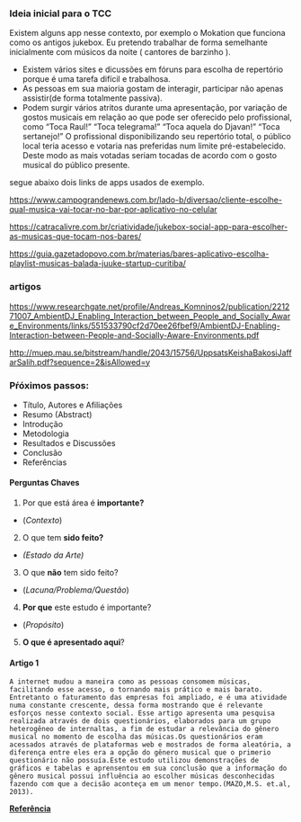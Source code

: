 ### Ideia inicial para o TCC
Existem alguns app nesse contexto, por exemplo o Mokation que funciona como os antigos jukebox. Eu pretendo trabalhar de forma semelhante inicialmente com músicos da noite ( cantores de barzinho ).

* Existem vários sites e dicussões em fóruns para escolha de repertório porque é uma tarefa difícil e trabalhosa.
* As pessoas em sua maioria gostam de interagir, participar não apenas assistir(de forma totalmente passiva).
* Podem surgir vários atritos durante uma apresentação, por variação de gostos musicais em relação ao que pode ser oferecido pelo profissional, como “Toca Raul!” “Toca telegrama!” “Toca aquela do Djavan!” “Toca sertanejo!” 
O profissional disponibilizando seu repertório total, o público local teria acesso e votaria nas preferidas num limite pré-estabelecido. Deste modo as mais votadas seriam tocadas de acordo com o gosto musical do público presente.

segue abaixo dois links de apps usados de exemplo.

https://www.campograndenews.com.br/lado-b/diversao/cliente-escolhe-qual-musica-vai-tocar-no-bar-por-aplicativo-no-celular


https://catracalivre.com.br/criatividade/jukebox-social-app-para-escolher-as-musicas-que-tocam-nos-bares/

https://guia.gazetadopovo.com.br/materias/bares-aplicativo-escolha-playlist-musicas-balada-juuke-startup-curitiba/


### artigos 

https://www.researchgate.net/profile/Andreas_Komninos2/publication/221271007_AmbientDJ_Enabling_Interaction_between_People_and_Socially_Aware_Environments/links/551533790cf2d70ee26fbef9/AmbientDJ-Enabling-Interaction-between-People-and-Socially-Aware-Environments.pdf

http://muep.mau.se/bitstream/handle/2043/15756/UppsatsKeishaBakosiJaffarSalih.pdf?sequence=2&isAllowed=y


### Pŕóximos passos:
* Título, Autores e Afiliações
* Resumo (Abstract)
* Introdução
* Metodologia	
* Resultados e Discussões
* Conclusão
* Referências	

#### Perguntas Chaves ####

1. Por que está área é **importante?** 
* (*Contexto*)
2. O que tem **sido feito?**
 * *(Estado da Arte)*
3. O que **não** tem sido feito? 
* (*Lacuna/Problema/Questão*)
4. **Por que** este estudo é importante?
* (*Propósito*)
5. **O que é apresentado aqui**?


#### Artigo 1 ####
	A internet mudou a maneira como as pessoas consomem músicas, facilitando esse acesso, o tornando mais prático e mais barato. Entretanto o faturamento das empresas foi ampliado, e é uma atividade numa constante crescente, dessa forma mostrando que é relevante esforços nesse contexto social. Esse artigo apresenta uma pesquisa realizada através de dois questionários, elaborados para um grupo heterogêneo de internaltas, a fim de estudar a relevância do gênero musical no momento de escolha das músicas.Os questionários eram acessados através de plataformas web e mostrados de forma aleatória, a diferença entre eles era a opção do gênero musical que o primerio questionário não possuía.Este estudo utilizou demonstrações de gráficos e tabelas e aprensentou em sua conclusão que a informação do gênero musical possui influência ao escolher músicas desconhecidas fazendo com que a decisão aconteça em um menor tempo.(MAZO,M.S. et.al, 2013).
  
  [**Referência**](https://www.researchgate.net/profile/Irapuru_Florido/publication/257921973_Influencia_do_Genero_Musical_na_Aquisicao_de_Musicas_Digitais/links/00b495261a757abb6c000000/Influencia-do-Genero-Musical-na-Aquisicao-de-Musicas-Digitais.pdf)
  
